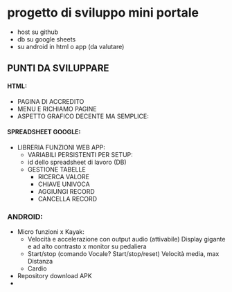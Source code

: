 # progetto di sviluppo mini portale 
  - host su github
  - db su google sheets
  - su android in html o app (da valutare)
## PUNTI DA SVILUPPARE 
#### HTML: 
- PAGINA DI ACCREDITO  
- MENU E RICHIAMO PAGINE
- ASPETTO GRAFICO DECENTE MA SEMPLICE:
#### SPREADSHEET GOOGLE:
* LIBRERIA FUNZIONI WEB APP:  
  - VARIABILI PERSISTENTI PER SETUP:  
  -   id dello spreadsheet di lavoro (DB)  
  - GESTIONE TABELLE
    * RICERCA VALORE
    * CHIAVE UNIVOCA
    * AGGIUNGI RECORD
    * CANCELLA RECORD 
      
### ANDROID:
- Micro funzioni x Kayak:
  *  Velocità e accelerazione con output audio (attivabile)
      Display gigante e ad alto contrasto x monitor su pedaliera
  *  Start/stop (comando Vocale? Start/stop/reset)
      Velocità media, max
      Distanza
  *  Cardio
- Repository download APK
- 
